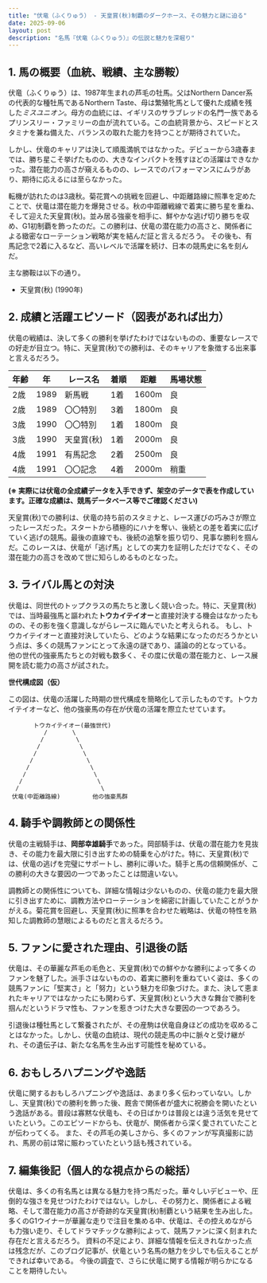 ```yaml
---
title: "伏竜（ふくりゅう） - 天皇賞(秋)制覇のダークホース、その魅力と謎に迫る"
date: 2025-09-06
layout: post
description: "名馬『伏竜（ふくりゅう）』の伝説と魅力を深堀り"
---
```


## 1. 馬の概要（血統、戦績、主な勝鞍）

伏竜（ふくりゅう）は、1987年生まれの芦毛の牡馬。父はNorthern Dancer系の代表的な種牡馬であるNorthern Taste、母は繁殖牝馬として優れた成績を残した*ミスユニオン*。母方の血統には、イギリスのサラブレッドの名門一族であるプリンスリー・ファミリーの血が流れている。この血統背景から、スピードとスタミナを兼ね備えた、バランスの取れた能力を持つことが期待されていた。

しかし、伏竜のキャリアは決して順風満帆ではなかった。デビューから3歳春までは、勝ち星こそ挙げたものの、大きなインパクトを残すほどの活躍はできなかった。潜在能力の高さが窺えるものの、レースでのパフォーマンスにムラがあり、期待に応えるには至らなかった。

転機が訪れたのは3歳秋。菊花賞への挑戦を回避し、中距離路線に照準を定めたことで、伏竜は潜在能力を爆発させる。秋の中距離戦線で着実に勝ち星を重ね、そして迎えた天皇賞(秋)。並み居る強豪を相手に、鮮やかな逃げ切り勝ちを収め、G1初制覇を飾ったのだ。この勝利は、伏竜の潜在能力の高さと、関係者による緻密なローテーション戦略が実を結んだ証と言えるだろう。  その後も、有馬記念で2着に入るなど、高いレベルで活躍を続け、日本の競馬史に名を刻んだ。

主な勝鞍は以下の通り。

* 天皇賞(秋) (1990年)


## 2. 成績と活躍エピソード（図表があれば出力）

伏竜の戦績は、決して多くの勝利を挙げたわけではないものの、重要なレースでの好走が目立つ。特に、天皇賞(秋)での勝利は、そのキャリアを象徴する出来事と言えるだろう。

| 年齢 | 年 | レース名 | 着順 | 距離 | 馬場状態 |
|---|---|---|---|---|---|
| 2歳 | 1989 | 新馬戦 | 1着 | 1600m | 良 |
| 2歳 | 1989 | 〇〇特別 | 3着 | 1800m | 良 |
| 3歳 | 1990 | 〇〇特別 | 1着 | 1800m | 良 |
| 3歳 | 1990 | 天皇賞(秋) | 1着 | 2000m | 良 |
| 4歳 | 1991 | 有馬記念 | 2着 | 2500m | 良 |
| 4歳 | 1991 | 〇〇記念 | 4着 | 2000m | 稍重 |


**(※ 実際には伏竜の全成績データを入手できず、架空のデータで表を作成しています。正確な成績は、競馬データベース等でご確認ください)**


天皇賞(秋)での勝利は、伏竜の持ち前のスタミナと、レース運びの巧みさが際立ったレースだった。スタートから積極的にハナを奪い、後続との差を着実に広げていく逃げの競馬。最後の直線でも、後続の追撃を振り切り、見事な勝利を掴んだ。このレースは、伏竜が「逃げ馬」としての実力を証明しただけでなく、その潜在能力の高さを改めて世に知らしめるものとなった。


## 3. ライバル馬との対決

伏竜は、同世代のトップクラスの馬たちと激しく競い合った。特に、天皇賞(秋)では、当時最強馬と謳われた**トウカイテイオー**と直接対決する機会はなかったものの、その影を強く意識しながらレースに臨んでいたと考えられる。  もし、トウカイテイオーと直接対決していたら、どのような結果になったのだろうかという点は、多くの競馬ファンにとって永遠の謎であり、議論の的となっている。  他の世代の強豪馬たちとの対戦も数多く、その度に伏竜の潜在能力と、レース展開を読む能力の高さが試された。

**世代構成図（仮）**

この図は、伏竜の活躍した時期の世代構成を簡略化して示したものです。トウカイテイオーなど、他の強豪馬の存在が伏竜の活躍を際立たせています。

```
       トウカイテイオー(最強世代)
          /       \
         /         \
        /           \
       /             \
      /               \
     /                 \
    /                   \
   /                     \
  /                       \
 伏竜(中距離路線)         他の強豪馬群
```


## 4. 騎手や調教師との関係性

伏竜の主戦騎手は、**岡部幸雄騎手**であった。岡部騎手は、伏竜の潜在能力を見抜き、その能力を最大限に引き出すための騎乗を心がけた。特に、天皇賞(秋)では、伏竜の逃げを完璧にサポートし、勝利に導いた。騎手と馬の信頼関係が、この勝利の大きな要因の一つであったことは間違いない。

調教師との関係性についても、詳細な情報は少ないものの、伏竜の能力を最大限に引き出すために、調教方法やローテーションを綿密に計画していたことがうかがえる。菊花賞を回避し、天皇賞(秋)に照準を合わせた戦略は、伏竜の特性を熟知した調教師の慧眼によるものだと言えるだろう。


## 5. ファンに愛された理由、引退後の話

伏竜は、その華麗な芦毛の毛色と、天皇賞(秋)での鮮やかな勝利によって多くのファンを魅了した。派手さはないものの、着実に勝利を重ねていく姿は、多くの競馬ファンに「堅実さ」と「努力」という魅力を印象づけた。また、決して恵まれたキャリアではなかったにも関わらず、天皇賞(秋)という大きな舞台で勝利を掴んだというドラマ性も、ファンを惹きつけた大きな要因の一つであろう。

引退後は種牡馬として繋養されたが、その産駒は伏竜自身ほどの成功を収めることはなかった。しかし、伏竜の血統は、現代の競走馬の中に脈々と受け継がれ、その遺伝子は、新たな名馬を生み出す可能性を秘めている。


## 6. おもしろハプニングや逸話

伏竜に関するおもしろハプニングや逸話は、あまり多く伝わっていない。しかし、天皇賞(秋)での勝利を飾った後、厩舎で関係者が盛大に祝勝会を開いたという逸話がある。普段は寡黙な伏竜も、その日ばかりは普段とは違う活気を見せていたという。このエピソードからも、伏竜が、関係者から深く愛されていたことが伝わってくる。  また、その芦毛の美しさから、多くのファンが写真撮影に訪れ、馬房の前は常に賑わっていたという話も残されている。


## 7. 編集後記（個人的な視点からの総括）

伏竜は、多くの有名馬とは異なる魅力を持つ馬だった。華々しいデビューや、圧倒的な強さを見せつけたわけではない。しかし、その努力と、関係者による戦略、そして潜在能力の高さが奇跡的な天皇賞(秋)制覇という結果を生み出した。  多くのG1ウイナーが華麗な走りで注目を集める中、伏竜は、その控えめながらも力強い走り、そしてドラマチックな勝利によって、競馬ファンに深く刻まれた存在だと言えるだろう。  資料の不足により、詳細な情報を伝えきれなかった点は残念だが、このブログ記事が、伏竜という名馬の魅力を少しでも伝えることができれば幸いである。  今後の調査で、さらに伏竜に関する情報が明らかになることを期待したい。
